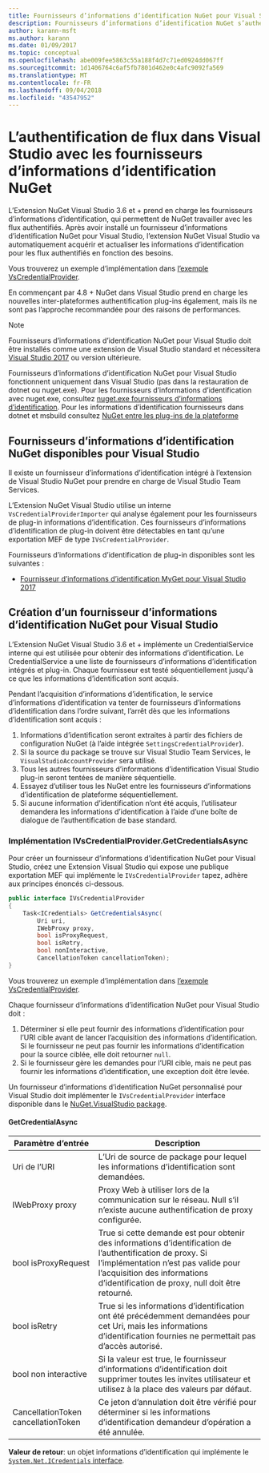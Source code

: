 ```yaml
---
title: Fournisseurs d’informations d’identification NuGet pour Visual Studio
description: Fournisseurs d’informations d’identification NuGet s’authentifier avec des flux en implémentant l’interface IVsCredentialProvider dans une extension Visual Studio.
author: karann-msft
ms.author: karann
ms.date: 01/09/2017
ms.topic: conceptual
ms.openlocfilehash: abe009fee5863c55a188f4d7c71ed0924dd067ff
ms.sourcegitcommit: 1d1406764c6af5fb7801d462e0c4afc9092fa569
ms.translationtype: MT
ms.contentlocale: fr-FR
ms.lasthandoff: 09/04/2018
ms.locfileid: "43547952"
---
```

# <a name="authenticating-feeds-in-visual-studio-with-nuget-credential-providers"></a>L’authentification de flux dans Visual Studio avec les fournisseurs d’informations d’identification NuGet

L’Extension NuGet Visual Studio 3.6 et + prend en charge les fournisseurs d’informations d’identification, qui permettent de NuGet travailler avec les flux authentifiés.
Après avoir installé un fournisseur d’informations d’identification NuGet pour Visual Studio, l’extension NuGet Visual Studio va automatiquement acquérir et actualiser les informations d’identification pour les flux authentifiés en fonction des besoins.

Vous trouverez un exemple d’implémentation dans [l’exemple VsCredentialProvider](https://github.com/NuGet/Samples/tree/master/VsCredentialProvider).

En commençant par 4.8 + NuGet dans Visual Studio prend en charge les nouvelles inter-plateformes authentification plug-ins également, mais ils ne sont pas l’approche recommandée pour des raisons de performances.

> [!Note]
> Fournisseurs d’informations d’identification NuGet pour Visual Studio doit être installés comme une extension de Visual Studio standard et nécessitera [Visual Studio 2017](http://aka.ms/vs/15/release/vs_enterprise.exe) ou version ultérieure.
>
> Fournisseurs d’informations d’identification NuGet pour Visual Studio fonctionnent uniquement dans Visual Studio (pas dans la restauration de dotnet ou nuget.exe). Pour les fournisseurs d’informations d’identification avec nuget.exe, consultez [nuget.exe fournisseurs d’informations d’identification](nuget-exe-Credential-providers.md).
> Pour les informations d’identification fournisseurs dans dotnet et msbuild consultez [NuGet entre les plug-ins de la plateforme](nuget-cross-platform-authentication-plugin.md)

## <a name="available-nuget-credential-providers-for-visual-studio"></a>Fournisseurs d’informations d’identification NuGet disponibles pour Visual Studio

Il existe un fournisseur d’informations d’identification intégré à l’extension de Visual Studio NuGet pour prendre en charge de Visual Studio Team Services.

L’Extension NuGet Visual Studio utilise un interne `VsCredentialProviderImporter` qui analyse également pour les fournisseurs de plug-in informations d’identification. Ces fournisseurs d’informations d’identification de plug-in doivent être détectables en tant qu’une exportation MEF de type `IVsCredentialProvider`.

Fournisseurs d’informations d’identification de plug-in disponibles sont les suivantes :

- [Fournisseur d’informations d’identification MyGet pour Visual Studio 2017](http://docs.myget.org/docs/reference/credential-provider-for-visual-studio)

## <a name="creating-a-nuget-credential-provider-for-visual-studio"></a>Création d’un fournisseur d’informations d’identification NuGet pour Visual Studio

L’Extension NuGet Visual Studio 3.6 et + implémente un CredentialService interne qui est utilisée pour obtenir des informations d’identification. Le CredentialService a une liste de fournisseurs d’informations d’identification intégrés et plug-in. Chaque fournisseur est testé séquentiellement jusqu'à ce que les informations d’identification sont acquis.

Pendant l’acquisition d’informations d’identification, le service d’informations d’identification va tenter de fournisseurs d’informations d’identification dans l’ordre suivant, l’arrêt dès que les informations d’identification sont acquis :

1. Informations d’identification seront extraites à partir des fichiers de configuration NuGet (à l’aide intégrée `SettingsCredentialProvider`).
1. Si la source du package se trouve sur Visual Studio Team Services, le `VisualStudioAccountProvider` sera utilisé.
1. Tous les autres fournisseurs d’informations d’identification Visual Studio plug-in seront tentées de manière séquentielle.
1. Essayez d’utiliser tous les NuGet entre les fournisseurs d’informations d’identification de plateforme séquentiellement.
1. Si aucune information d’identification n’ont été acquis, l’utilisateur demandera les informations d’identification à l’aide d’une boîte de dialogue de l’authentification de base standard.

### <a name="implementing-ivscredentialprovidergetcredentialsasync"></a>Implémentation IVsCredentialProvider.GetCredentialsAsync

Pour créer un fournisseur d’informations d’identification NuGet pour Visual Studio, créez une Extension Visual Studio qui expose une publique exportation MEF qui implémente le `IVsCredentialProvider` tapez, adhère aux principes énoncés ci-dessous.

```cs
public interface IVsCredentialProvider
{
    Task<ICredentials> GetCredentialsAsync(
        Uri uri,
        IWebProxy proxy,
        bool isProxyRequest,
        bool isRetry,
        bool nonInteractive,
        CancellationToken cancellationToken);
}
```

Vous trouverez un exemple d’implémentation dans [l’exemple VsCredentialProvider](https://github.com/NuGet/Samples/tree/master/VsCredentialProvider).

Chaque fournisseur d’informations d’identification NuGet pour Visual Studio doit :

1. Déterminer si elle peut fournir des informations d’identification pour l’URI cible avant de lancer l’acquisition des informations d’identification. Si le fournisseur ne peut pas fournir les informations d’identification pour la source ciblée, elle doit retourner `null`.
1. Si le fournisseur gère les demandes pour l’URI cible, mais ne peut pas fournir les informations d’identification, une exception doit être levée.

Un fournisseur d’informations d’identification NuGet personnalisé pour Visual Studio doit implémenter le `IVsCredentialProvider` interface disponible dans le [NuGet.VisualStudio package](https://www.nuget.org/packages/NuGet.VisualStudio/).

#### <a name="getcredentialasync"></a>GetCredentialAsync

| Paramètre d’entrée |Description|
| ----------------|-----------|
| Uri de l’URI | L’Uri de source de package pour lequel les informations d’identification sont demandées.|
| IWebProxy proxy | Proxy Web à utiliser lors de la communication sur le réseau. Null s’il n’existe aucune authentification de proxy configurée. |
| bool isProxyRequest | True si cette demande est pour obtenir des informations d’identification de l’authentification de proxy. Si l’implémentation n’est pas valide pour l’acquisition des informations d’identification de proxy, null doit être retourné. |
| bool isRetry | True si les informations d’identification ont été précédemment demandées pour cet Uri, mais les informations d’identification fournies ne permettait pas d’accès autorisé. |
| bool non interactive | Si la valeur est true, le fournisseur d’informations d’identification doit supprimer toutes les invites utilisateur et utilisez à la place des valeurs par défaut. |
| CancellationToken cancellationToken | Ce jeton d’annulation doit être vérifié pour déterminer si les informations d’identification demandeur d’opération a été annulée. |

**Valeur de retour**: un objet informations d’identification qui implémente le [ `System.Net.ICredentials` interface](/dotnet/api/system.net.icredentials?view=netstandard-2.0).

